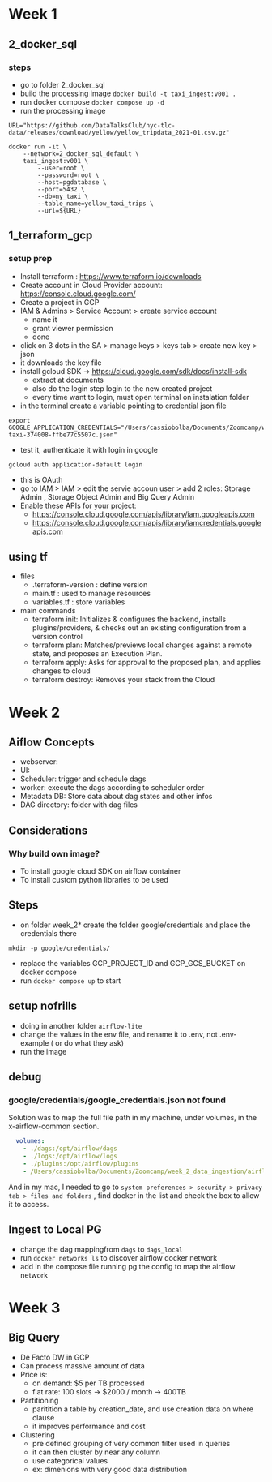 # Week 1
## 2_docker_sql
### steps
* go to folder 2_docker_sql
* build the processing image `docker build -t taxi_ingest:v001 .`
* run docker compose `docker compose up -d`
* run the processing image
```
URL="https://github.com/DataTalksClub/nyc-tlc-data/releases/download/yellow/yellow_tripdata_2021-01.csv.gz"

docker run -it \
    --network=2_docker_sql_default \
    taxi_ingest:v001 \
        --user=root \
        --password=root \
        --host=pgdatabase \
        --port=5432 \
        --db=ny_taxi \
        --table_name=yellow_taxi_trips \
        --url=${URL}
```

## 1_terraform_gcp
### setup prep
* Install terraform : https://www.terraform.io/downloads
* Create account in Cloud Provider account: https://console.cloud.google.com/
* Create a project in GCP
* IAM & Admins > Service Account > create service account
    * name it
    * grant viewer permission
    * done
* click on 3 dots in the SA > manage keys > keys tab > create new key > json
* it downloads the key file
* install gcloud SDK -> https://cloud.google.com/sdk/docs/install-sdk
    * extract at documents
    * also do the login step login to the new created project
    * every time want to login, must open terminal on instalation folder
* in the terminal create a variable pointing to credential json file
```
export GOOGLE_APPLICATION_CREDENTIALS="/Users/cassiobolba/Documents/Zoomcamp/week_1_basics_n_setup/1_terraform_gcp/ny-taxi-374008-ffbe77c5507c.json"
```
* test it, authenticate it with login in google
```
gcloud auth application-default login
```
* this is OAuth
* go to IAM > IAM > edit the servie accoun user > add 2 roles: Storage Admin , Storage Object Admin and Big Query Admin
* Enable these APIs for your project:
    * https://console.cloud.google.com/apis/library/iam.googleapis.com
    * https://console.cloud.google.com/apis/library/iamcredentials.googleapis.com

## using tf
* files
    * .terraform-version : define version
    * main.tf : used to manage resources
    * variables.tf : store variables
* main commands
    * terraform init: Initializes & configures the backend, installs plugins/providers, & checks out an existing configuration from a version control
    * terraform plan: Matches/previews local changes against a remote state, and proposes an Execution Plan.
    * terraform apply: Asks for approval to the proposed plan, and applies changes to cloud
    * terraform destroy: Removes your stack from the Cloud

# Week 2
## Aiflow Concepts
* webserver:
* UI: 
* Scheduler: trigger and schedule dags
* worker: execute the dags according to scheduler order
* Metadata DB: Store data about dag states and other infos
* DAG directory: folder with dag files

## Considerations
### Why build own image?
* To install google cloud SDK on airflow container
* To install custom python libraries to be used

## Steps
* on folder week_2* create the folder google/credentials and place the credentials there
```
mkdir -p google/credentials/
```
* replace the variables GCP_PROJECT_ID and GCP_GCS_BUCKET on docker compose
* run `docker compose up` to start

## setup nofrills
* doing in another folder `airflow-lite`
* change the values in the env file, and rename it to .env, not .env-example ( or do what they ask)
* run the image

## debug
### google/credentials/google_credentials.json not found
Solution was to map the full file path in my machine, under volumes, in the x-airflow-common section.
```yml
  volumes:
    - ./dags:/opt/airflow/dags
    - ./logs:/opt/airflow/logs
    - ./plugins:/opt/airflow/plugins
    - /Users/cassiobolba/Documents/Zoomcamp/week_2_data_ingestion/airflow/google/credentials/:/.google/credentials:ro
```
And in my mac, I needed to go to `system preferences > security > privacy tab > files and folders` , find docker in the list and check the box to allow it to access.

## Ingest to Local PG
* change the dag mappingfrom `dags` to `dags_local`
* run `docker networks ls` to discover airflow docker network
* add in the compose file running pg the config to map the airflow network

# Week 3 
## Big Query
* De Facto DW in GCP
* Can process massive amount of data
* Price is:
    * on demand: $5 per TB processed
    * flat rate: 100 slots -> $2000 / month -> 400TB 
* Partitioning
    * paritition a table by creation_date, and use creation data on where clause
    * it improves performance and cost
* Clustering
    * pre defined grouping of very common filter used in queries
    * it can then cluster by near any column
    * use categorical values
    * ex: dimenions with very good data distribution